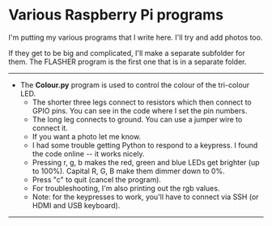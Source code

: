 Various Raspberry Pi programs
=============================

I'm putting my various programs that I write here. I'll try and add photos too.

If they get to be big and complicated, I'll make a separate subfolder for them.  The FLASHER program is the first one that is in a separate folder.

----

* The **Colour.py** program is used to control the colour of the tri-colour LED.
  * The shorter three legs connect to resistors which then connect to GPIO pins. You can see in the code where I set the pin numbers.
  * The long leg connects to ground. You can use a jumper wire to connect it. 
  * If you want a photo let me know.
  * I had some trouble getting Python to respond to a keypress. I found the code online -- it works nicely.
  * Pressing r, g, b makes the red, green and blue LEDs get brighter (up to 100%). Capital R, G, B make them dimmer down to 0%.  
  * Press "c" to quit (cancel the program).
  * For troubleshooting, I'm also printing out the rgb values. 
  * Note: for the keypresses to work, you'll have to connect via SSH (or HDMI and USB keyboard).

----
